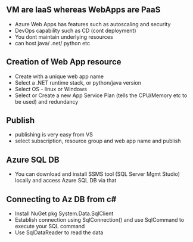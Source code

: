## VM are IaaS whereas WebApps are PaaS
- Azure Web Apps has features such as autoscaling and security
- DevOps capability such as CD (cont deployment)
- You dont maintain underlying resources
- can host java/ .net/ python etc

## Creation of Web App resource
- Create with a unique web app name
- Select a .NET runtime stack, or python/java version
- Select OS - linux or Windows
- Select or Create a new App Service Plan (tells the CPU/Memory etc to be used) and redundancy

## Publish
- publishing is very easy from VS
- select subscription, resource group and web app name and publish

## Azure SQL DB
- You can download and install SSMS tool (SQL Server Mgmt Studio) locally and access Azure SQL DB via that

## Connecting to Az DB from c#
- Install NuGet pkg System.Data.SqlClient
- Establish connection using SqlConnection() and use SqlCommand to execute your SQL command
- Use SqlDataReader to read the data 

